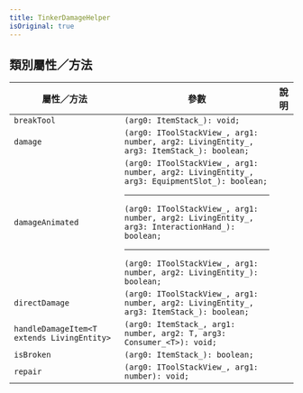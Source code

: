 ```yaml
---
title: TinkerDamageHelper
isOriginal: true
---
```


## 類別屬性／方法

| 屬性／方法                                 | 參數                                                                                                                                                                                                                                                                     | 說明 |
| ------------------------------------------ | ------------------------------------------------------------------------------------------------------------------------------------------------------------------------------------------------------------------------------------------------------------------------ | ---- |
| `breakTool`                                | `(arg0: ItemStack_): void;`                                                                                                                                                                                                                                              |      |
| `damage`                                   | `(arg0: IToolStackView_, arg1: number, arg2: LivingEntity_, arg3: ItemStack_): boolean;`                                                                                                                                                                                 |      |
| `damageAnimated`                           | `(arg0: IToolStackView_, arg1: number, arg2: LivingEntity_, arg3: EquipmentSlot_): boolean;`<hr>`(arg0: IToolStackView_, arg1: number, arg2: LivingEntity_, arg3: InteractionHand_): boolean;`<hr>`(arg0: IToolStackView_, arg1: number, arg2: LivingEntity_): boolean;` |      |
| `directDamage`                             | `(arg0: IToolStackView_, arg1: number, arg2: LivingEntity_, arg3: ItemStack_): boolean;`                                                                                                                                                                                 |      |
| `handleDamageItem<T extends LivingEntity>` | `(arg0: ItemStack_, arg1: number, arg2: T, arg3: Consumer_<T>): void;`                                                                                                                                                                                                   |      |
| `isBroken`                                 | `(arg0: ItemStack_): boolean;`                                                                                                                                                                                                                                           |      |
| `repair`                                   | `(arg0: IToolStackView_, arg1: number): void;`                                                                                                                                                                                                                           |      |
